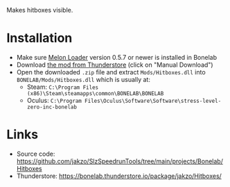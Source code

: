 Makes hitboxes visible.

# Installation

- Make sure [Melon Loader](https://melonwiki.xyz/#/?id=what-is-melonloader) version 0.5.7 or newer is installed in Bonelab
- Download [the mod from Thunderstore](https://bonelab.thunderstore.io/package/jakzo/Hitboxes/) (click on "Manual Download")
- Open the downloaded `.zip` file and extract `Mods/Hitboxes.dll` into `BONELAB/Mods/Hitboxes.dll` which is usually at:
  - Steam: `C:\Program Files (x86)\Steam\steamapps\common\BONELAB\BONELAB`
  - Oculus: `C:\Program Files\Oculus\Software\Software\stress-level-zero-inc-bonelab`

# Links

- Source code: https://github.com/jakzo/SlzSpeedrunTools/tree/main/projects/Bonelab/Hitboxes
- Thunderstore: https://bonelab.thunderstore.io/package/jakzo/Hitboxes/
